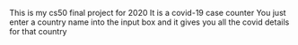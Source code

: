 This is my cs50 final project for 2020
It is a covid-19 case counter
You just enter a country name into the input box and it gives you all the covid details for that country
